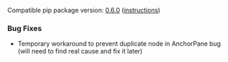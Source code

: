 <!--- https://github.com/mgroth0/deephys/releases -->

[//]: # (VERSION:1.22.2)


Compatible pip package
version: [0.6.0](https://pypi.org/project/deephys/0.6.0/) ([instructions](https://colab.research.google.com/drive/1aR5lnpVMxda7wUj1RZ6YODX5N2FA8YRn))

[//]: # (### PIP Python Package Updated to 0.6.0)

[//]: # (### New Features)

[//]: # (### Performance Improvements)

[//]: # (### Cosmetic Changes)

### Bug Fixes

- Temporary workaround to prevent duplicate node in AnchorPane bug (will need to find real cause and fix it later)

[//]: # (### Notes)

[//]: # (### Todo)

